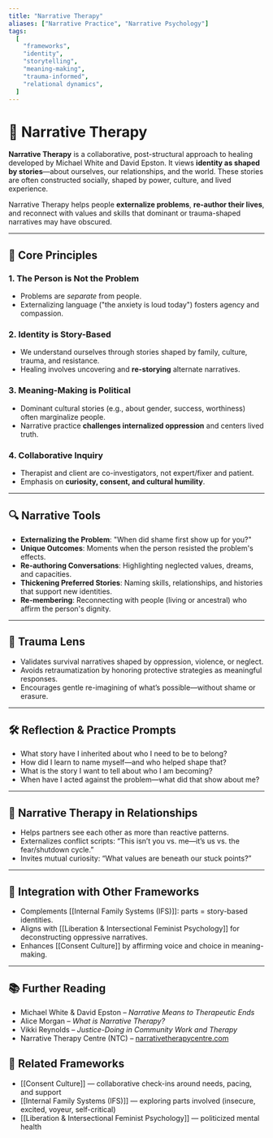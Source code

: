 ```yaml
---
title: "Narrative Therapy"
aliases: ["Narrative Practice", "Narrative Psychology"]
tags:
  [
    "frameworks",
    "identity",
    "storytelling",
    "meaning-making",
    "trauma-informed",
    "relational dynamics",
  ]
---
```


<!-- @format -->

# 📖 Narrative Therapy

**Narrative Therapy** is a collaborative, post-structural approach to healing developed by Michael White and David Epston. It views **identity as shaped by stories**—about ourselves, our relationships, and the world. These stories are often constructed socially, shaped by power, culture, and lived experience.

Narrative Therapy helps people **externalize problems**, **re-author their lives**, and reconnect with values and skills that dominant or trauma-shaped narratives may have obscured.

---

## 🧠 Core Principles

### 1. **The Person is Not the Problem**

- Problems are _separate_ from people.
- Externalizing language ("the anxiety is loud today") fosters agency and compassion.

### 2. **Identity is Story-Based**

- We understand ourselves through stories shaped by family, culture, trauma, and resistance.
- Healing involves uncovering and **re-storying** alternate narratives.

### 3. **Meaning-Making is Political**

- Dominant cultural stories (e.g., about gender, success, worthiness) often marginalize people.
- Narrative practice **challenges internalized oppression** and centers lived truth.

### 4. **Collaborative Inquiry**

- Therapist and client are co-investigators, not expert/fixer and patient.
- Emphasis on **curiosity, consent, and cultural humility**.

---

## 🔍 Narrative Tools

- **Externalizing the Problem**: "When did shame first show up for you?"
- **Unique Outcomes**: Moments when the person resisted the problem's effects.
- **Re-authoring Conversations**: Highlighting neglected values, dreams, and capacities.
- **Thickening Preferred Stories**: Naming skills, relationships, and histories that support new identities.
- **Re-membering**: Reconnecting with people (living or ancestral) who affirm the person's dignity.

---

## 🧠 Trauma Lens

- Validates survival narratives shaped by oppression, violence, or neglect.
- Avoids retraumatization by honoring protective strategies as meaningful responses.
- Encourages gentle re-imagining of what’s possible—without shame or erasure.

---

## 🛠 Reflection & Practice Prompts

- What story have I inherited about who I need to be to belong?
- How did I learn to name myself—and who helped shape that?
- What is the story I want to tell about who I am becoming?
- When have I acted against the problem—what did that show about me?

---

## 💬 Narrative Therapy in Relationships

- Helps partners see each other as more than reactive patterns.
- Externalizes conflict scripts: “This isn’t you vs. me—it’s us vs. the fear/shutdown cycle.”
- Invites mutual curiosity: “What values are beneath our stuck points?”

---

## 🔄 Integration with Other Frameworks

- Complements [[Internal Family Systems (IFS)]]: parts = story-based identities.
- Aligns with [[Liberation & Intersectional Feminist Psychology]] for deconstructing oppressive narratives.
- Enhances [[Consent Culture]] by affirming voice and choice in meaning-making.

---

## 📚 Further Reading

- Michael White & David Epston – _Narrative Means to Therapeutic Ends_
- Alice Morgan – _What is Narrative Therapy?_
- Vikki Reynolds – _Justice-Doing in Community Work and Therapy_
- Narrative Therapy Centre (NTC) – [narrativetherapycentre.com](https://narrativetherapycentre.com)

## 🔗 Related Frameworks

- [[Consent Culture]] — collaborative check-ins around needs, pacing, and support
- [[Internal Family Systems (IFS)]] — exploring parts involved (insecure, excited, voyeur, self-critical)
- [[Liberation & Intersectional Feminist Psychology]] — politicized mental health

